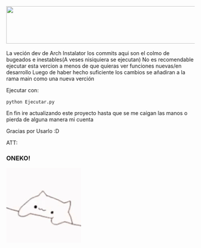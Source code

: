 

<img src="https://github.com/Tom5521/Arch-Instalator/blob/cf1086bf5ca8d377966c3d13b692722b5feca9a2/Arch-Instalator-DEV.png" width="1170" height="100" />

La veción dev de Arch Instalator los commits aqui son el colmo de bugeados e inestables(A veses nisiquiera se ejecutan)
No es recomendable ejecutar esta vercion a menos de que quieras ver funciones nuevas/en desarrollo
Luego de haber hecho suficiente los cambios se añadiran a la rama main como una nueva verción

Ejecutar con:
```
python Ejecutar.py
```

En fin ire actualizando este proyecto hasta que se me caigan las manos o pierda de alguna manera mi cuenta



Gracias por Usarlo :D


ATT:
### ONEKO!

<img src="https://github.com/Tom5521/Tom5521/blob/7b38d1501ba08da3475abfe4e0213d059445f33a/gato-BOOM.gif" width="200" height="200" />











